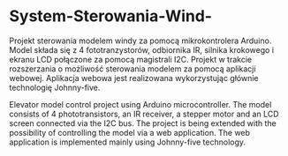 # System-Sterowania-Wind-
Projekt sterowania modelem windy za pomocą mikrokontrolera Arduino. Model składa się z 4 fototranzystorów, odbiornika IR, silnika krokowego i ekranu LCD połączone za pomocą magistrali I2C.
Projekt w trakcie rozszerzania o możliwość sterowania modelem za pomocą aplikacji webowej. Aplikacja webowa jest realizowana wykorzystując głównie technologię Johnny-five.

Elevator model control project using Arduino microcontroller. The model consists of 4 phototransistors, an IR receiver, a stepper motor and an LCD screen connected via the I2C bus.
The project is being extended with the possibility of controlling the model via a web application. The web application is implemented mainly using Johnny-five technology.
